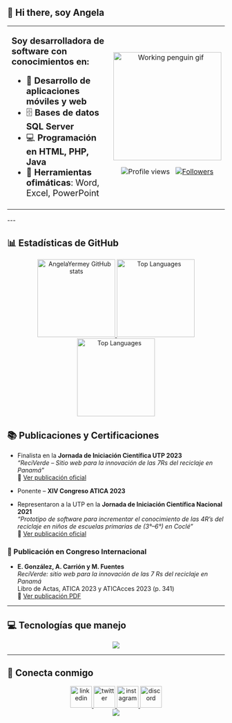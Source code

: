 ## 👋 Hi there, soy Angela

<div align="center">

<table width="100%">
  <tr>
    <td style="text-align: left; vertical-align: top; font-size: 20px;">
      <p><strong>Soy desarrolladora de software con conocimientos en:</strong>
      <ul>
        <li>📱 <strong>Desarrollo de aplicaciones móviles y web</strong></li>
        <li>🗄️ <strong>Bases de datos SQL Server</strong></li>
        <li>💻 <strong>Programación en HTML, PHP, Java</strong></li>
        <li>🧰 <strong>Herramientas ofimáticas</strong>: Word, Excel, PowerPoint</li>      
      </ul>
      </p>
    </td>
    <td style="text-align: center; vertical-align: middle;">
      <img src="https://media.giphy.com/media/QDjpIL6oNCVZ4qzGs7/giphy.gif" width="250" alt="Working penguin gif"/>
      <!-- Stats and Followers -->
<p align="center">
  <img src="https://komarev.com/ghpvc/?username=AngelaYermey&color=blueviolet" alt="Profile views" />
  &nbsp;
  <a href="https://github.com/AngelaYermey?tab=followers">
    <img src="https://img.shields.io/github/followers/AngelaYermey?style=social" alt="Followers" />
  </a>
</p>
    </td>
  </tr>
</table>

</div>
---

## 📊 Estadísticas de GitHub

<p align="center">
  <a href="https://github.com/AngelaYermey">
    <img height="180em" src="https://github-readme-stats.vercel.app/api?username=AngelaYermey&show_icons=true&include_all_commits=true&count_private=true&theme=rose_pine&theme=tokyonight&title_color=f9c5d1&icon_color=f9c5d1&text_color=f9c5d1&bg_color=0D1117" alt="AngelaYermey GitHub stats"/>
     <img height="180em" src="https://github-readme-stats.vercel.app/api?username=AngelaYermey&show_icons=true&include_all_commits=true&count_private=true&theme=tokyonight&theme=rose_pine&title_color=f9c5d1&text_color=f9c5d1&bg_color=0D1117" alt="Top Languages" />
    <img height="180em" src="https://github-readme-stats.vercel.app/api/top-langs/?username=AngelaYermey&layout=compact&langs_count=10&theme=tokyonight&title_color=f9c5d1&text_color=f9c5d1&bg_color=0D1117" alt="Top Languages" />
  

  </a>
</p>

## 📚 Publicaciones y Certificaciones

- Finalista en la **Jornada de Iniciación Científica UTP 2023**  
  _“ReciVerde – Sitio web para la innovación de las 7Rs del reciclaje en Panamá”_  
  🔗 [Ver publicación oficial](https://utp.ac.pa/sites/default/files/ganadores-jic-cocle_0.pdf)

- Ponente – **XIV Congreso ATICA 2023**

- Representaron a la UTP en la **Jornada de Iniciación Científica Nacional 2021**  
  _“Prototipo de software para incrementar el conocimiento de las 4R’s del reciclaje en niños de escuelas primarias de (3°–6°) en Coclé”_  
  🔗 [Ver publicación oficial](https://utp.ac.pa/utp-anuncia-los-ganadores-de-la-jic-utp-2021)

### 📝 Publicación en Congreso Internacional

- **E. González, A. Carrión y M. Fuentes**  
  _ReciVerde: sitio web para la innovación de las 7 Rs del reciclaje en Panamá_  
  Libro de Actas, ATICA 2023 y ATICAcces 2023 (p. 341)  
  📄 [Ver publicación PDF](https://atica.web.uah.es/documentos/LibroActasATICA2023.pdf)

---

## 💻 Tecnologías que manejo

<p align="center">
  <a href="https://skillicons.dev">
    <img src="https://skillicons.dev/icons?i=git,aws,cpp,c,css,html,discord,docker,jenkins,mysql,php,github,java,js,linux,md,ps,tailwind,bootstrap,ts,vscode,visualstudio,androidstudio&perline=10" />
  </a>
</p>



---

## 🤝 Conecta conmigo

<p align="center">
  <a href="https://www.linkedin.com/in/tu-usuario-linkedin" target="_blank">
    <img src="https://user-images.githubusercontent.com/88904952/234979284-68c11d7f-1acc-4f0c-ac78-044e1037d7b0.png" alt="linkedin" height="50" width="50" />
  </a>
  <a href="https://twitter.com/tu_usuario" target="_blank">
    <img src="https://user-images.githubusercontent.com/88904952/234980676-61bfb021-ecc8-48f7-88e6-34c1b06c4a58.png" alt="twitter" height="50" width="50" />
  </a>
  <a href="https://www.instagram.com/tu_usuario" target="_blank">
    <img src="https://user-images.githubusercontent.com/88904952/234981169-2dd1e58f-4b7e-468c-8213-034ba62156c3.png" alt="instagram" height="50" width="50" />
  </a>
  <a href="https://discordapp.com/users/tu_usuario" target="_blank">
    <img src="https://user-images.githubusercontent.com/88904952/234982627-019fd336-6248-453c-9b05-97c13fd1d207.png" alt="discord" height="50" width="50" />
  </a>
    </br>
    <a href="mailto:carrionangela17@gmail.com" target="_blank">
    <img src="https://img.shields.io/badge/Gmail-carrionangela17@gmail.com-D14836?style=for-the-badge&logo=gmail&logoColor=white" />
  </a>
</p>



<!--
**AngelaYermey/AngelaYermey** is a ✨ _special_ ✨ repository because its `README.md` (this file) appears on your GitHub profile.

Here are some ideas to get you started:

- 🔭 I’m currently working on ...
- 🌱 I’m currently learning ...
- 👯 I’m looking to collaborate on ...
- 🤔 I’m looking for help with ...
- 💬 Ask me about ...
- 📫 How to reach me: ...
- 😄 Pronouns: ...
- ⚡ Fun fact: ...
-->
